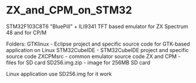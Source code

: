 # ZX_and_CPM_on_STM32

STM32F103C8T6 "BluePill" + ILI9341 TFT based emulator for ZX Spectrum 48 and for CP/M

Folders:
GTKlinux - Eclipse project and specific source code for GTK-based application on Linux
STM32CubeIDE - STM32CubeIDE project and specific source code
ZXCPMsrc - common emulator source code
ZX and CPM - files for SD card
SD256.img.zip - image for 256MB SD card

Linux application use SD256.img for it work
